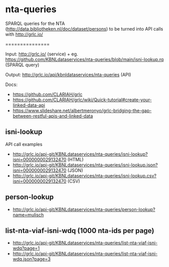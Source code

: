 # nta-queries
SPARQL queries for the NTA (http://data.bibliotheken.nl/doc/dataset/persons) to be turned into API calls with http://grlc.io/

===============

Input: http://grlc.io/ (service) + eg. https://github.com/KBNLdataservices/nta-queries/blob/main/isni-lookup.rq (SPARQL query)

Output: http://grlc.io/api/kbnldataservices/nta-queries (API)

Docs:
- https://github.com/CLARIAH/grlc
- https://github.com/CLARIAH/grlc/wiki/Quick-tutorial#create-your-linked-data-api
- https://www.slideshare.net/albertmeronyo/grlc-bridging-the-gap-between-restful-apis-and-linked-data

## isni-lookup
API call examples
- http://grlc.io/api-git/KBNLdataservices/nta-queries/isni-lookup?isni=0000000029132470 (HTML)
- http://grlc.io/api-git/KBNLdataservices/nta-queries/isni-lookup.json?isni=0000000029132470 (JSON)
- http://grlc.io/api-git/KBNLdataservices/nta-queries/isni-lookup.csv?isni=0000000029132470 (CSV)

## person-lookup
- http://grlc.io/api-git/KBNLdataservices/nta-queries/person-lookup?name=mulisch

## list-nta-viaf-isni-wdq (1000 nta-ids per page)
- http://grlc.io/api-git/KBNLdataservices/nta-queries/list-nta-viaf-isni-wdq?page=1
- http://grlc.io/api-git/KBNLdataservices/nta-queries/list-nta-viaf-isni-wdq.json?page=3


